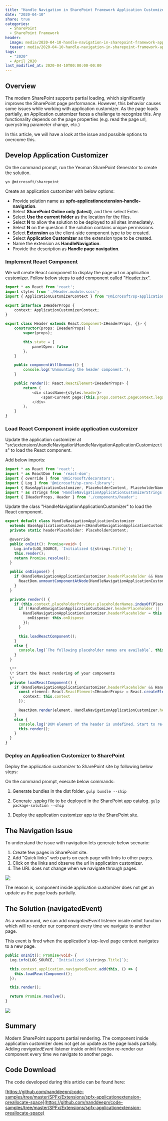 ```yaml
---
title: "Handle Navigation in SharePoint Framework Application Customizer"
date: "2020-04-10"
share: true
categories:
  - SharePoint
  - SharePoint Framework
header:
  image: media/2020-04-10-handle-navigation-in-sharepoint-framework-application-customizer/02.gif
  teaser: media/2020-04-10-handle-navigation-in-sharepoint-framework-application-customizer/02.gif
tags:
  - "2020"
  - April 2020
last_modified_at: 2020-04-10T00:00:00-00:00
---
```


## Overview

The modern SharePoint supports partial loading, which significantly improves the SharePoint page performance. However, this behavior causes some issues while working with application customizer. As the page loads partially, an Application customizer faces a challenge to recognize this. Any functionality depends on the page properties (e.g. read the page url, querystring parameter change, etc.)

In this article, we will have a look at the issue and possible options to overcome this.

## Develop Application Customizer

On the command prompt, run the Yeoman SharePoint Generator to create the solution.

`
yo @microsoft/sharepoint
`

Create an application customizer with below options:

- Provide solution name as **spfx-applicationextension-handle-navigation**.
- Select **SharePoint Online only (latest)**, and then select Enter.
- Select **Use the current folder** as the location for the files.
- Select **N** to allow the solution to be deployed to all sites immediately.
- Select **N** on the question if the solution contains unique permissions.
- Select **Extension** as the client-side component type to be created.
- Select **Application Customizer** as the extension type to be created.
- Name the extension as **HandleNavigation**.
- Provide the description as **Handle page navigation**.

### Implement React Component

We will create React component to display the page url on application customizer. Follow below steps to add component called "Header.tsx".

```typescript
import * as React from 'react';
import styles from './Header.module.scss';
import { ApplicationCustomizerContext } from "@microsoft/sp-application-base";

export interface IHeaderProps {
    context: ApplicationCustomizerContext;
}

export class Header extends React.Component<IHeaderProps, {}> {
    constructor(props: IHeaderProps) {
        super(props);

        this.state = {
            panelOpen: false
        };
    }

    public componentWillUnmount() {
        console.log('Unmounting the header component.');
    }

    public render(): React.ReactElement<IHeaderProps> {
        return (
            <div className={styles.header}>
                <span>Current page:{this.props.context.pageContext.legacyPageContext.serverRequestPath}</span>
            </div>
        );
    }
}
```

### Load React Component inside application customizer

Update the application customizer at "src\extensions\handleNavigation\HandleNavigationApplicationCustomizer.ts" to load the React component.

Add below imports:

```typescript
import * as React from 'react';
import * as ReactDom from 'react-dom';
import { override } from '@microsoft/decorators';
import { Log } from '@microsoft/sp-core-library';
import { BaseApplicationCustomizer, PlaceholderContent, PlaceholderName } from '@microsoft/sp-application-base';
import * as strings from 'HandleNavigationApplicationCustomizerStrings';
import { IHeaderProps, Header } from './components/header';
```

Update the class "HandleNavigationApplicationCustomizer" to load the React component.

```typescript
export default class HandleNavigationApplicationCustomizer
  extends BaseApplicationCustomizer<IHandleNavigationApplicationCustomizerProperties> {
  private static headerPlaceholder: PlaceholderContent;

  @override
  public onInit(): Promise<void> {
    Log.info(LOG_SOURCE, `Initialized ${strings.Title}`);
    this.render();
    return Promise.resolve();
  }

  public onDispose() {
    if (HandleNavigationApplicationCustomizer.headerPlaceholder && HandleNavigationApplicationCustomizer.headerPlaceholder.domElement) {
      ReactDom.unmountComponentAtNode(HandleNavigationApplicationCustomizer.headerPlaceholder.domElement);
    }
  }

  private render() {
    if (this.context.placeholderProvider.placeholderNames.indexOf(PlaceholderName.Top) !== -1) {
      if (!HandleNavigationApplicationCustomizer.headerPlaceholder || !HandleNavigationApplicationCustomizer.headerPlaceholder.domElement) {
        HandleNavigationApplicationCustomizer.headerPlaceholder = this.context.placeholderProvider.tryCreateContent(PlaceholderName.Top, {
          onDispose: this.onDispose
        });
      }

      this.loadReactComponent();
    }
    else {
      console.log(`The following placeholder names are available`, this.context.placeholderProvider.placeholderNames);
    }
  }

  \**
  \* Start the React rendering of your components
  \*
  private loadReactComponent() {
    if (HandleNavigationApplicationCustomizer.headerPlaceholder && HandleNavigationApplicationCustomizer.headerPlaceholder.domElement) {
      const element: React.ReactElement<IHeaderProps> = React.createElement(Header, {
        context: this.context
      });

      ReactDom.render(element, HandleNavigationApplicationCustomizer.headerPlaceholder.domElement);
    }
    else {
      console.log('DOM element of the header is undefined. Start to re-render.');
      this.render();
    }
  }
}
```

### Deploy an Application Customizer to SharePoint

Deploy the application customizer to SharePoint site by following below steps:

On the command prompt, execute below commands:

1. Generate bundles in the dist folder.
    `
    gulp bundle --ship
    `

2. Generate .sppkg file to be deployed in the SharePoint app catalog.
    `
    gulp package-solution --ship
    `

3. Deploy the application customizer app to the SharePoint site.


## The Navigation Issue

To understand the issue with navigation lets generate below scenario:

1. Create few pages in SharePoint site.
2. Add "Quick links" web parts on each page with links to other pages.
3. Click on the links and observe the url in application customizer.
4. The URL does not change when we navigate through pages.

![](/media/2020-04-10-handle-navigation-in-sharepoint-framework-application-customizer/01.gif)

The reason is, component inside application customizer does not get an update as the page loads partially.

## The Solution (navigatedEvent)

As a workaround, we can add _navigatedEvent_ listener inside onInit function which will re-render our component every time we navigate to another page.

This event is fired when the application's top-level page context navigates to a new page.

```typescript
public onInit(): Promise<void> {
  Log.info(LOG_SOURCE, `Initialized ${strings.Title}`);

  this.context.application.navigatedEvent.add(this, () => {
    this.loadReactComponent();
  });

  this.render();

  return Promise.resolve();
}
```

![](/media/2020-04-10-handle-navigation-in-sharepoint-framework-application-customizer/02.gif)


## Summary

Modern SharePoint supports partial rendering. The component inside application customizer does not get an update as the page loads partially. Adding _navigatedEvent_ listener inside onInit function re-render our component every time we navigate to another page.

## Code Download

The code developed during this article can be found here:

[https://github.com/nanddeepn/code-samples/tree/master/SPFx/Extensions/spfx-applicationextension-preallocate-space](https://github.com/nanddeepn/code-samples/tree/master/SPFx/Extensions/spfx-applicationextension-preallocate-space)
